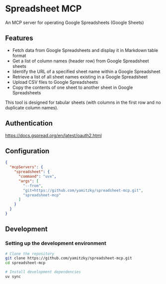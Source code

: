 # Spreadsheet MCP

An MCP server for operating Google Spreadsheets (Google Sheets)

## Features

- Fetch data from Google Spreadsheets and display it in Markdown table format
- Get a list of column names (header row) from Google Spreadsheet sheets
- Identify the URL of a specified sheet name within a Google Spreadsheet
- Retrieve a list of all sheet names existing in a Google Spreadsheet
- Upload CSV files to Google Spreadsheets
- Copy the contents of one sheet to another sheet in Google Spreadsheets

This tool is designed for tabular sheets (with columns in the first row and no duplicate column names).

## Authentication

https://docs.gspread.org/en/latest/oauth2.html

## Configuration

```json
{
  "mcpServers": {
    "spreadsheet": {
      "command": "uvx",
      "args": [
        "--from",
        "git+https://github.com/yamitzky/spreadsheet-mcp.git",
        "spreadsheet-mcp"
      ]
    }
  }
}
```

## Development

### Setting up the development environment

```bash
# Clone the repository
git clone https://github.com/yamitzky/spreadsheet-mcp.git
cd spreadsheet-mcp

# Install development dependencies
uv sync
```
